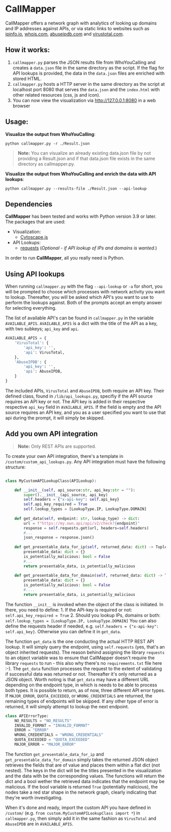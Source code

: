 # CallMapper
CallMapper offers a network graph with analytics of looking up domains and IP addresses against APIs, or via static links to websites such as [ipinfo.io](https://ipinfo.io/), [whois.com](https://www.whois.com/), [abuseipdb.com](https://www.abuseipdb.com/) and [virustotal.com](https://www.virustotal.com/).

## How it works:
1. `callmapper.py` parses the JSON results file from WhoYouCalling and creates a `data.json` file in the same directory as the script. If the flag for API lookups is provided, the data in the `data.json` files are enriched with stored HTML.
2. `callmapper.py` hosts a HTTP server in the same directory as the script at localhost port 8080 that serves the `data.json` and the `index.html` with other related resources (css, js and icon).
3. You can now view the visualization via http://127.0.0.1:8080 in a web browser

## Usage:

**Visualize the output from WhoYouCalling**:
```
python callmapper.py -r ./Result.json
```
> **Note:** You can visualize an already existing data.json file by not providing a Result.json and if that data.json file exists in the same directory as callmapper.py.

**Visualize the output from WhoYouCalling and enrich the data with API lookups**:
```
python callmapper.py --results-file ./Result.json --api-lookup
```

## Dependencies
**CallMapper** has been tested and works with Python version 3.9 or later. The packages that are used: 
- Visualization: 
  - [Cytoscape.js](https://github.com/cytoscape/cytoscape)
- API Lookups:
  - [requests](https://pypi.org/project/requests/) (*Optional - if API lookup of IPs and domains is wanted.*)

In order to run **CallMapper**, all you really need is Python.

## Using API lookups
When running `callmapper.py` with the flag `--api-lookup` or `-a` for short, you will be prompted to choose which processes with network activity you want to lookup. 
Thereafter, you will be asked which API's you want to use to perform the lookups against. Both of the prompts accept an empty answer for selecting everything.

The list of available API's can be found in `callmapper.py` in the variable `AVAILABLE_APIS`.
`AVAILABLE_APIS` is a dict with the title of the API as a key, with two subkeys; `api_key` and `api`. 

```python
AVAILABLE_APIS = {
    'VirusTotal': {
        'api_key': '', 
        'api': VirusTotal,
    },
    'AbuseIPDB': {
        'api_key': '', 
        'api': AbuseIPDB,
    }
}
```

The included APIs, `VirusTotal` and `AbuseIPDB`, both require an API key. Their defined class, found in `/lib/api_lookups.py`, specifiy if the API source requires an API key or not. The API key is added in their respective respective `api_key` field in `AVAILABLE_APIS`. 
If the field is empty and the API source requires an API key, and you as a user specified you want to use that api during the prompt, it will simply be skipped.

## Add you own API integration
> **Note:** Only REST APIs are supported.

To create your own API integration, there's a template in `/custom/custom_api_lookups.py`. 
Any API integration must have the following structure:

```python

class MyCustomAPILookupClass(APILookup):

    def __init__(self, api_source:str, api_key:str = ""):
        super().__init__(api_source, api_key)
        self.headers = {"x-api-key": self.api_key}
        self.api_key_required = True
        self.lookup_types = [LookupType.IP, LookupType.DOMAIN]
        
    def get_data(self, endpoint: str, lookup_type) -> dict:
        url = f"https://my.own.api/api/v2/check?{endpoint}"
        response = self.requests.get(url, headers=self.headers)
        #...
        json_response = response.json()
    
    def get_presentable_data_for_ip(self, returned_data: dict) -> Tuple[dict, bool]:
        presentable_data: dict = {}
        is_potentially_malicious: bool = False
        #...
        return presentable_data, is_potentially_malicious
    
    def get_presentable_data_for_domain(self, returned_data: dict) -> Tuple[dict, bool]:
        presentable_data: dict = {}
        is_potentially_malicious: bool = False
        #.... 
        return presentable_data, is_potentially_malicious
```
The function `__init__` is invoked when the object of the class is initiated. In there, you need to define:
    1. If the API-key is required or not: `self.api_key_required = True`
    2. Should you lookup IPs, domains or both: `self.lookup_types = [LookupType.IP, LookupType.DOMAIN]`
You can also define the requests header if needed, e.g. `self.headers = {"x-api-key": self.api_key}`. Otherwise you can define it in `get_data`.

The function `get_data` is the one conducting the actual HTTP REST API lookup. It will simply query the endpoint, using `self.requests` (yes, that's an object inherited requests). The reason behind assigning the library `requests` to an object variable was to ensure that CallMapper doesn't require the library `requests` to run - this also why there's no `requirements.txt` file here :-). The `get_data` function processes the request to the extent of validating if successful data was returned or not. Thereafter it's only returned as a JSON object. Worth noting is that `get_data` may have a different URL depending on the endpoint type, in which is needs to be able to process both types. It is possible to return, as of now, three different API error types. If `MAJOR_ERROR`, `QUOTA_EXCEEDED`, or `WRONG_CREDENTIALS` are returned, the remaining types of endpoints will be skipped. If any other type of error is returned, it will simply attempt to lookup the next endpoint.   

```python
class APIErrorType:
    NO_RESULTS = "NO_RESULTS"
    INVALID_FORMAT = "INVALID_FORMAT"
    ERROR = "ERROR"
    WRONG_CREDENTIALS = "WRONG_CREDENTIALS"
    QUOTA_EXCEEDED = "QUOTA_EXCEEDED"
    MAJOR_ERROR = "MAJOR_ERROR"
```

The function `get_presentable_data_for_ip` and `get_presentable_data_for_domain` simply takes the returned JSON object retrieves the fields that are of value and places them within a flat dict (not nested). The keys in the dict will be the titles presented in the visualization and the data with be the corresponding values. The functions will return the dict and a bool wether the retrieved data indicates that the endpoint may be malicious. If the bool variable is returned `True` (potentially malicious), the nodes take a red star shape in the network graph, clearly indicating that they're worth investigating. 

When it's done and ready, import the custom API you have defined in `/custom/` (e.g. `from custom.MyCustomAPILookupClass import *`) in `callmapper.py`, then simply add it in the same fashion as `VirusTotal` and `AbuseIPDB` are in `AVAILABLE_APIS`. 